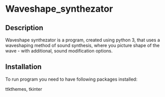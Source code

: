 # Waveshape_synthezator

## Description

Waveshape synthezator is a program, created using python 3, that uses a waveshaping method of sound synthesis, where you picture shape of the wave - with additional, sound modification options.


## Installation

To run program you need to have following packages installed:

ttkthemes, tkinter

